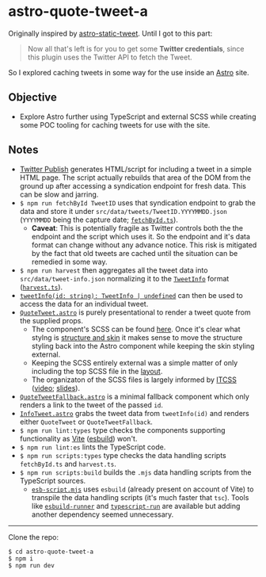 # astro-quote-tweet-a

Originally inspired by [astro-static-tweet](https://github.com/rebelchris/astro-static-tweet). Until I got to this part:

> Now all that's left is for you to get some **Twitter credentials**, since this plugin uses the Twitter API to fetch the Tweet.

So I explored caching tweets in some way for the use inside an [Astro](https://docs.astro.build/en/getting-started/) site.

## Objective
* Explore Astro further using TypeScript and external SCSS while creating some POC tooling for caching tweets for use with the site.

## Notes
* [Twitter Publish](https://publish.twitter.com/) generates HTML/script for including a tweet in a simple HTML page. The script actually rebuilds that area of the DOM from the ground up after accessing a syndication endpoint for fresh data. This can be slow and jarring.
* `$ npm run fetchById TweetID` uses that syndication endpoint to grab the data and store it under `src/data/tweets/TweetID.YYYYMMDD.json` (`YYYYMMDD` being the capture date; [`fetchById.ts`](./src/data/tweets/fetchById.ts)).
  * **Caveat**: This is potentially fragile as Twitter controls both the the endpoint and the script which uses it. So the endpoint and it's data format can change without any advance notice. This risk is mitigated by the fact that old tweets are cached until the situation can be remedied in some way.
* `$ npm run harvest` then aggregates all the tweet data into `src/data/tweet-info.json` normalizing it to the [`TweetInfo`](./src/lib/tweet-types.ts) format ([`harvest.ts`](./src/data/tweets/harvest.ts)).
* [`tweetInfo(id: string): TweetInfo | undefined`](./src/lib/tweet-info.ts) can then be used to access the data for an individual tweet.
* [`QuoteTweet.astro`](./src/components/QuoteTweet.astro) is purely presentational to render a tweet quote from the supplied props.
  * The component's SCSS can be found [here](src/styles/components/_quote-tweet.scss). Once it's clear what stylng is [structure and skin](https://github.com/stubbornella/oocss/wiki#user-content-separate-structure-and-skin) it makes sense to move the structure styling back into the Astro component while keeping the skin styling external.
  * Keeping the SCSS entirely external was a simple matter of only including the top SCSS file in the [layout](src/layouts/BaseLayout.astro).
  * The organizaton of the SCSS files is largely informed by [ITCSS](https://www.creativebloq.com/web-design/manage-large-css-projects-itcss-101517528) ([video](https://youtu.be/1OKZOV-iLj4?t=409); [slides](https://speakerdeck.com/dafed/managing-css-projects-with-itcss)).
* [`QuoteTweetFallback.astro`](./src/components/QuoteTweetFallback.astro) is a minimal fallback component which only renders a link to the tweet of the passed `id`.
* [`InfoTweet.astro`](./src/components/InfoTweet.astro) grabs the tweet data from `tweetInfo(id)` and renders either `QuoteTweet` or `QuoteTweetFallback`.
* `$ npm run lint:types` type checks the components supporting functionality as [Vite](https://vitejs.dev/) ([esbuild](https://esbuild.github.io/)) won't.
* `$ npm run lint:es` lints the TypeScript code.
* `$ npm run scripts:types` type checks the data handling scripts `fetchById.ts` and `harvest.ts`.
* `$ npm run scripts:build` builds the `.mjs` data handling scripts from the TypeScript sources.
  * [`esb-script.mjs`](./esb-script.mjs) uses `esbuild` (already present on account of Vite) to transpile the data handling scripts (it's much faster that `tsc`). Tools like [`esbuild-runner`](https://github.com/folke/esbuild-runner) and [`typescript-run`](https://github.com/saurabhdaware/typescript-run) are available but adding another dependency seemed unnecessary.


---

Clone the repo:
  ```
$ cd astro-quote-tweet-a
$ npm i
$ npm run dev
```
